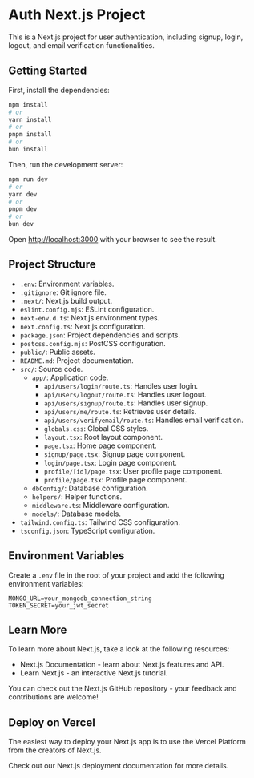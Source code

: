 # Auth Next.js Project

This is a Next.js project for user authentication, including signup, login, logout, and email verification functionalities.

## Getting Started

First, install the dependencies:

```bash
npm install
# or
yarn install
# or
pnpm install
# or
bun install
```

Then, run the development server:

```bash
npm run dev
# or
yarn dev
# or
pnpm dev
# or
bun dev
```

Open [http://localhost:3000](http://localhost:3000) with your browser to see the result.

## Project Structure

- `.env`: Environment variables.
- `.gitignore`: Git ignore file.
- `.next/`: Next.js build output.
- `eslint.config.mjs`: ESLint configuration.
- `next-env.d.ts`: Next.js environment types.
- `next.config.ts`: Next.js configuration.
- `package.json`: Project dependencies and scripts.
- `postcss.config.mjs`: PostCSS configuration.
- `public/`: Public assets.
- `README.md`: Project documentation.
- `src/`: Source code.
  - `app/`: Application code.
    - `api/users/login/route.ts`: Handles user login.
    - `api/users/logout/route.ts`: Handles user logout.
    - `api/users/signup/route.ts`: Handles user signup.
    - `api/users/me/route.ts`: Retrieves user details.
    - `api/users/verifyemail/route.ts`: Handles email verification.
    - `globals.css`: Global CSS styles.
    - `layout.tsx`: Root layout component.
    - `page.tsx`: Home page component.
    - `signup/page.tsx`: Signup page component.
    - `login/page.tsx`: Login page component.
    - `profile/[id]/page.tsx`: User profile page component.
    - `profile/page.tsx`: Profile page component.
  - `dbConfig/`: Database configuration.
  - `helpers/`: Helper functions.
  - `middleware.ts`: Middleware configuration.
  - `models/`: Database models.
- `tailwind.config.ts`: Tailwind CSS configuration.
- `tsconfig.json`: TypeScript configuration.

## Environment Variables

Create a `.env` file in the root of your project and add the following environment variables:

```env
MONGO_URL=your_mongodb_connection_string
TOKEN_SECRET=your_jwt_secret
```

## Learn More

To learn more about Next.js, take a look at the following resources:

- Next.js Documentation - learn about Next.js features and API.
- Learn Next.js - an interactive Next.js tutorial.

You can check out the Next.js GitHub repository - your feedback and contributions are welcome!

## Deploy on Vercel

The easiest way to deploy your Next.js app is to use the Vercel Platform from the creators of Next.js.

Check out our Next.js deployment documentation for more details.